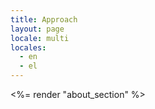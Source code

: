 ```yaml
---
title: Approach
layout: page
locale: multi
locales:
  - en
  - el
---
```


<div class="space-y-16 mb-16">
  <%= render "about_section" %>
</div>
